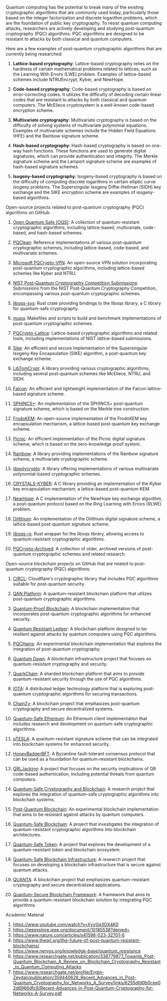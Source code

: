 Quantum computing has the potential to break many of the existing cryptographic algorithms that are commonly used today, particularly those based on the integer factorization and discrete logarithm problems, which are the foundation of public key cryptography. To resist quantum computing attacks, researchers are actively developing and studying post-quantum cryptography (PQC) algorithms. PQC algorithms are designed to be resistant to attacks by both classical and quantum computers. 

Here are a few examples of post-quantum cryptographic algorithms that are currently being researched:

1. **Lattice-based cryptography**: Lattice-based cryptography relies on the hardness of certain mathematical problems related to lattices, such as the Learning With Errors (LWE) problem. Examples of lattice-based schemes include NTRUEncrypt, Kyber, and NewHope.

2. **Code-based cryptography**: Code-based cryptography is based on error-correcting codes. It utilizes the difficulty of decoding certain linear codes that are resistant to attacks by both classical and quantum computers. The McEliece cryptosystem is a well-known code-based encryption scheme.

3. **Multivariate cryptography**: Multivariate cryptography is based on the difficulty of solving systems of multivariate polynomial equations. Examples of multivariate schemes include the Hidden Field Equations (HFE) and the Rainbow signature scheme.

4. **Hash-based cryptography**: Hash-based cryptography is based on one-way hash functions. These functions are used to generate digital signatures, which can provide authentication and integrity. The Merkle signature scheme and the Lamport signature scheme are examples of hash-based signature schemes.

5. **Isogeny-based cryptography**: Isogeny-based cryptography is based on the difficulty of computing discrete logarithms in certain elliptic curve isogeny problems. The Supersingular Isogeny Diffie-Hellman (SIDH) key exchange and the SIKE encryption scheme are examples of isogeny-based algorithms.

Open-source projects related to post-quantum cryptography (PQC) algorithms on GitHub:

1. [Open Quantum Safe (OQS)](https://github.com/open-quantum-safe/liboqs): A collection of quantum-resistant cryptographic algorithms, including lattice-based, multivariate, code-based, and hash-based schemes.

2. [PQClean](https://github.com/PQClean/PQClean): Reference implementations of various post-quantum cryptographic schemes, including lattice-based, code-based, and multivariate schemes.

3. [Microsoft PQCrypto-VPN](https://github.com/Microsoft/PQCrypto-VPN): An open-source VPN solution incorporating post-quantum cryptographic algorithms, including lattice-based schemes like Kyber and NTRU.

4. [NIST Post-Quantum Cryptography Competition Submissions](https://github.com/PQClean/PQClean): Submissions from the NIST Post-Quantum Cryptography Competition, encompassing various post-quantum cryptographic schemes.

5. [liboqs-sys](https://github.com/open-quantum-safe/liboqs-sys): Rust crate providing bindings to the liboqs library, a C library for quantum-safe cryptography.

6. [mupq](https://github.com/mupq/mupq): Makefiles and scripts to build and benchmark implementations of post-quantum cryptographic schemes.

7. [PQCrypto-Lattice](https://github.com/PQCrypto/PQCrypto-Lattice): Lattice-based cryptographic algorithms and related tools, including implementations of NIST lattice-based submissions.

8. [Sike](https://github.com/Microsoft/PQCrypto-SIKE): An efficient and secure implementation of the Supersingular Isogeny Key Encapsulation (SIKE) algorithm, a post-quantum key exchange scheme.

9. [LibTomCrypt](https://github.com/libtom/libtomcrypt): A library providing various cryptographic algorithms, including several post-quantum schemes like McEliece, NTRU, and SIDH.

10. [Falcon](https://github.com/falcon-signature/falcon): An efficient and lightweight implementation of the Falcon lattice-based signature scheme.

11. [SPHINCS+](https://github.com/sphincs/sphincsplus): An implementation of the SPHINCS+ post-quantum signature scheme, which is based on the Merkle tree construction.

12. [FrodoKEM](https://github.com/Microsoft/PQCrypto-FrodoKEM): An open-source implementation of the FrodoKEM key encapsulation mechanism, a lattice-based post-quantum key exchange scheme.

13. [Picnic](https://github.com/Microsoft/Picnic): An efficient implementation of the Picnic digital signature scheme, which is based on the zero-knowledge proof system.

14. [Rainbow](https://github.com/rainbow-crypto/rainbow): A library providing implementations of the Rainbow signature scheme, a multivariate cryptographic scheme.

15. [libpolycrypto](https://github.com/ladnir/libpolycrypto): A library offering implementations of various multivariate polynomial-based cryptographic schemes.

16. [CRYSTALS-KYBER](https://github.com/pq-crystals/kyber): A C library providing an implementation of the Kyber key encapsulation mechanism, a lattice-based post-quantum KEM.

17. [NewHope](https://github.com/tpoeppelmann/newhope): A C implementation of the NewHope key exchange algorithm, a post-quantum protocol based on the Ring Learning with Errors (RLWE) problem.

18. [Dilithium](https://github.com/pq-crystals/dilithium): An implementation of the Dilithium digital signature scheme, a lattice-based post-quantum signature scheme.

19. [liboqs-rs](https://github.com/open-quantum-safe/oqs-rs): Rust wrapper for the liboqs library, allowing access to quantum-resistant cryptographic algorithms.

20. [PQCrypto-Archived](https://github.com/PQCrypto/PQCrypto-Archived): A collection of older, archived versions of post-quantum cryptographic schemes and related research.


Open-source blockchain projects on GitHub that are related to post-quantum cryptography (PQC) algorithms:

1. [CIRCL](https://github.com/cloudflare/circl): Cloudflare's cryptographic library that includes PQC algorithms suitable for post-quantum security.

2. [QAN Platform](https://github.com/QANplatform/qanplatform): A quantum-resistant blockchain platform that utilizes post-quantum cryptographic algorithms.

3. [Quantum-Proof Blockchain](https://github.com/JinxiangWu/Quantum-Proof-Blockchain): A blockchain implementation that incorporates post-quantum cryptographic algorithms for enhanced security.

4. [Quantum Resistant Ledger](https://github.com/theQRL/QRL): A blockchain platform designed to be resilient against attacks by quantum computers using PQC algorithms.

5. [PQCHains](https://github.com/pskupinski/PQChains): An experimental blockchain implementation that explores the integration of post-quantum cryptography.

6. [Quantum Dawn](https://github.com/QuantumDawn/QuantumDawn): A blockchain infrastructure project that focuses on quantum-resistant cryptography and security.

7. [QuarkChain](https://github.com/QuarkChain/pyquarkchain): A sharded blockchain platform that aims to provide quantum-resistant security through the use of PQC algorithms.

8. [IOTA](https://github.com/iotaledger): A distributed ledger technology platform that is exploring post-quantum cryptographic algorithms for securing transactions.

9. [ChainZy](https://github.com/chainzy): A blockchain project that emphasizes post-quantum cryptography and secure decentralized systems.

10. [Quantum-Safe Ethereum](https://github.com/ethereum/ethereumj): An Ethereum client implementation that includes research and development on quantum-safe cryptographic algorithms.

11. [qTESLA](https://github.com/qtesla/qtesla): A quantum-resistant signature scheme that can be integrated into blockchain systems for enhanced security.

12. [HoneyBadgerBFT](https://github.com/amiller/HoneyBadgerBFT): A Byzantine fault-tolerant consensus protocol that can be used as a foundation for quantum-resistant blockchains.

13. [QRLJacking](https://github.com/OWASP/QRLJacking): A project that focuses on the security implications of QR code-based authentication, including potential threats from quantum computers.

14. [Quantum-Safe Cryptography and Blockchain](https://github.com/icsi-berkeley/quantum-safe-crypto-blockchain): A research project that explores the integration of quantum-safe cryptographic algorithms into blockchain systems.

15. [Post-Quantum Blockchain](https://github.com/seresistvanandras/post-quantum-blockchain): An experimental blockchain implementation that aims to be resistant against attacks by quantum computers.

16. [Quantum-Safe Blockchain](https://github.com/robertmartin8/quantum-safe-blockchain): A project that investigates the integration of quantum-resistant cryptographic algorithms into blockchain architectures.

17. [Quantum-Safe Token](https://github.com/Quantum-Safe-Token/quantum-safe-token): A project that explores the development of a quantum-resistant token and blockchain ecosystem.

18. [Quantum-Safe Blockchain Infrastructure](https://github.com/Quantum-Safe-Blockchain-Infrastructure): A research project that focuses on developing a blockchain infrastructure that is secure against quantum attacks.

19. [QUANTA](https://github.com/QuantaOfficial/QUANTA): A blockchain project that emphasizes quantum-resistant cryptography and secure decentralized applications.

20. [Quantum-Secure Blockchain Framework](https://github.com/SamuelSt-Jean/Quantum-Secure-Blockchain-Framework): A framework that aims to provide a quantum-resistant blockchain solution by integrating PQC algorithms.

Academic Material

1. https://www.youtube.com/watch?v=XyyGq3GX4K0
2. https://ieeexplore.ieee.org/document/10185538?denied=
3. https://www.nature.com/articles/s41598-023-32701-6
4. https://www.theqrl.org/the-future-of-post-quantum-resistant-blockchains/
5. https://www.nervos.org/knowledge-base/quantum_resistance
6. https://www.researchgate.net/publication/338779877_Towards_Post-Quantum_Blockchain_A_Review_on_Blockchain_Cryptography_Resistant_to_Quantum_Computing_Attacks
7. https://www.researchgate.net/profile/Engin-Zeydan/publication/359440628_Recent_Advances_in_Post-Quantum_Cryptography_for_Networks_A_Survey/links/6255dfd0b0cee02d6966dfc9/Recent-Advances-in-Post-Quantum-Cryptography-for-Networks-A-Survey.pdf

